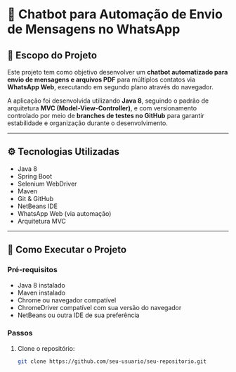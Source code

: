 # 🤖 Chatbot para Automação de Envio de Mensagens no WhatsApp

## 📌 Escopo do Projeto

Este projeto tem como objetivo desenvolver um **chatbot automatizado para envio de mensagens e arquivos PDF** para múltiplos contatos via **WhatsApp Web**, executando em segundo plano através do navegador.

A aplicação foi desenvolvida utilizando **Java 8**, seguindo o padrão de arquitetura **MVC (Model-View-Controller)**, e com versionamento controlado por meio de **branches de testes no GitHub** para garantir estabilidade e organização durante o desenvolvimento.

---

## ⚙️ Tecnologias Utilizadas

- Java 8
- Spring Boot
- Selenium WebDriver
- Maven
- Git & GitHub
- NetBeans IDE
- WhatsApp Web (via automação)
- Arquitetura MVC

---

## 🚀 Como Executar o Projeto

### Pré-requisitos

- Java 8 instalado
- Maven instalado
- Chrome ou navegador compatível
- ChromeDriver compatível com sua versão do navegador
- NetBeans ou outra IDE de sua preferência

### Passos

1. Clone o repositório:

   ```bash
   git clone https://github.com/seu-usuario/seu-repositorio.git
